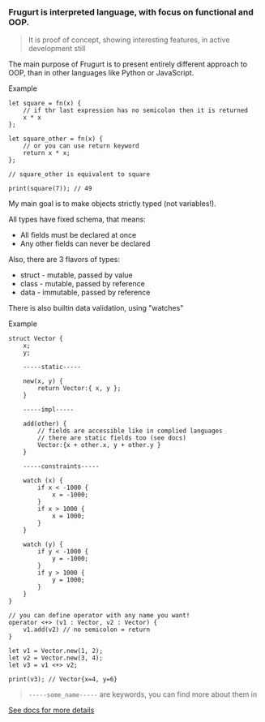 ### Frugurt is interpreted language, with focus on functional and OOP.

> It is proof of concept, showing interesting features, in active development still

The main purpose of Frugurt is to present entirely different approach to OOP, than in other languages like Python or JavaScript.

Example

```
let square = fn(x) {
    // if thr last expression has no semicolon then it is returned
    x * x
};

let square_other = fn(x) {
    // or you can use return keyword
    return x * x;
};

// square_other is equivalent to square

print(square(7)); // 49

```

My main goal is to make objects strictly typed (not variables!).

All types have fixed schema, that means:

- All fields must be declared at once
- Any other fields can never be declared

Also, there are 3 flavors of types:

- struct - mutable, passed by value
- class - mutable, passed by reference
- data - immutable, passed by reference

There is also builtin data validation, using "watches"

Example <!-- TODO add link to docs -->

```
struct Vector {
    x;
    y;

    -----static-----

    new(x, y) {
        return Vector:{ x, y };
    }

    -----impl-----

    add(other) {
        // fields are accessible like in complied languages
        // there are static fields too (see docs)
        Vector:{x + other.x, y + other.y }
    }

    -----constraints-----

    watch (x) {
        if x < -1000 {
            x = -1000;
        }
        if x > 1000 {
            x = 1000;
        }
    }

    watch (y) {
        if y < -1000 {
            y = -1000;
        }
        if y > 1000 {
            y = 1000;
        }
    }
}

// you can define operator with any name you want!
operator <+> (v1 : Vector, v2 : Vector) {
    v1.add(v2) // no semicolon = return
}

let v1 = Vector.new(1, 2);
let v2 = Vector.new(3, 4);
let v3 = v1 <+> v2;

print(v3); // Vector{x=4, y=6}

```

> `-----some_name-----` are keywords, you can find more about them in

<!-- TODO: add link -->

[See docs for more details](https://leokostarev.github.io/frugurt-lang/)
